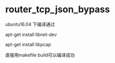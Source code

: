 # router_tcp_json_bypass

ubuntu16.04 下编译通过

apt-get install libnet-dev

apt-get install libpcap

直接用makefile build可以编译成功

